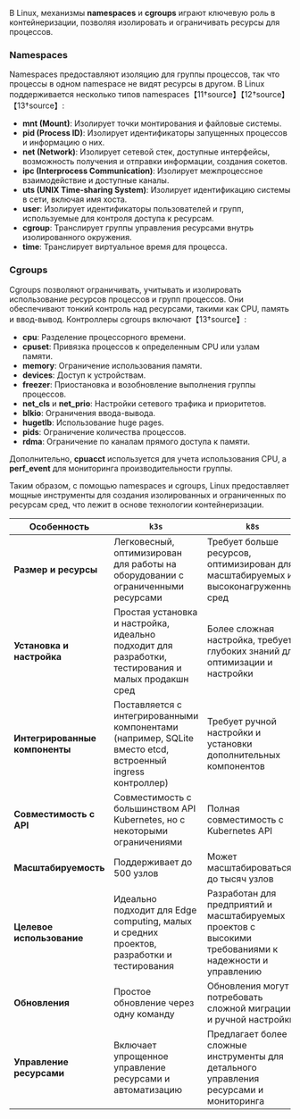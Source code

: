 В Linux, механизмы **namespaces** и **cgroups** играют ключевую роль в контейнеризации, позволяя изолировать и
ограничивать ресурсы для процессов.

### Namespaces

Namespaces предоставляют изоляцию для группы процессов, так что процессы в одном namespace не видят ресурсы в другом. В
Linux поддерживается несколько типов namespaces【11†source】【12†source】【13†source】:

- **mnt (Mount)**: Изолирует точки монтирования и файловые системы.
- **pid (Process ID)**: Изолирует идентификаторы запущенных процессов и информацию о них.
- **net (Network)**: Изолирует сетевой стек, доступные интерфейсы, возможность получения и отправки информации, создания
  сокетов.
- **ipc (Interprocess Communication)**: Изолирует межпроцессное взаимодействие и доступные каналы.
- **uts (UNIX Time-sharing System)**: Изолирует идентификацию системы в сети, включая имя хоста.
- **user**: Изолирует идентификаторы пользователей и групп, используемые для контроля доступа к ресурсам.
- **cgroup**: Транслирует группы управления ресурсами внутрь изолированного окружения.
- **time**: Транслирует виртуальное время для процесса.

### Cgroups

Cgroups позволяют ограничивать, учитывать и изолировать использование ресурсов процессов и групп процессов. Они
обеспечивают тонкий контроль над ресурсами, такими как CPU, память и ввод-вывод. Контроллеры cgroups
включают【13†source】:

- **cpu**: Разделение процессорного времени.
- **cpuset**: Привязка процессов к определенным CPU или узлам памяти.
- **memory**: Ограничение использования памяти.
- **devices**: Доступ к устройствам.
- **freezer**: Приостановка и возобновление выполнения группы процессов.
- **net_cls** и **net_prio**: Настройки сетевого трафика и приоритетов.
- **blkio**: Ограничения ввода-вывода.
- **hugetlb**: Использование huge pages.
- **pids**: Ограничение количества процессов.
- **rdma**: Ограничение по каналам прямого доступа к памяти.

Дополнительно, **cpuacct** используется для учета использования CPU, а **perf_event** для мониторинга производительности
группы.

Таким образом, с помощью namespaces и cgroups, Linux предоставляет мощные инструменты для создания изолированных и
ограниченных по ресурсам сред, что лежит в основе технологии контейнеризации.

| Особенность                    | `k3s`                                                                                                      | `k8s`                                                                                                  |
|--------------------------------|------------------------------------------------------------------------------------------------------------|--------------------------------------------------------------------------------------------------------|
| **Размер и ресурсы**           | Легковесный, оптимизирован для работы на оборудовании с ограниченными ресурсами                            | Требует больше ресурсов, оптимизирован для масштабируемых и высоконагруженных сред                     |
| **Установка и настройка**      | Простая установка и настройка, идеально подходит для разработки, тестирования и малых продакшн сред        | Более сложная настройка, требует глубоких знаний для оптимизации и настройки                           |
| **Интегрированные компоненты** | Поставляется с интегрированными компонентами (например, SQLite вместо etcd, встроенный ingress контроллер) | Требует ручной настройки и установки дополнительных компонентов                                        |
| **Совместимость с API**        | Совместимость с большинством API Kubernetes, но с некоторыми ограничениями                                 | Полная совместимость с Kubernetes API                                                                  |
| **Масштабируемость**           | Поддерживает до 500 узлов                                                                                  | Может масштабироваться до тысяч узлов                                                                  |
| **Целевое использование**      | Идеально подходит для Edge computing, малых и средних проектов, разработки и тестирования                  | Разработан для предприятий и масштабируемых проектов с высокими требованиями к надежности и управлению |
| **Обновления**                 | Простое обновление через одну команду                                                                      | Обновления могут потребовать сложной миграции и ручной настройки                                       |
| **Управление ресурсами**       | Включает упрощенное управление ресурсами и автоматизацию                                                   | Предлагает более сложные инструменты для детального управления ресурсами и мониторинга                 |
